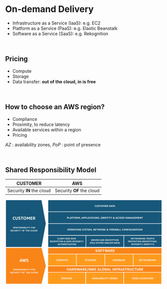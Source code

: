 <h1>On-demand Delivery</h1>
<ul>
    <li>Infrastructure as a Service (IaaS): e.g. EC2</li>
    <li>Platform as a Service (PaaS): e.g. Elastic Beanstalk</li>
    <li>Software as a Service (SaaS): e.g. Rekognition</li>
</ul>
</br>

<h2>Pricing</h2>
<ul>
    <li>Compute</li>
    <li>Storage</li>
    <li>Data transfer: <strong>out of the cloud, in is free</strong></li>
</ul>
</br>

<h2>How to choose an AWS region?</h2>
<ul>
    <li>Compliance</li>
    <li>Proximity, to reduce latency</li>
    <li>Available services within a region</li>
    <li>Pricing</li>
</ul>

<p><em>AZ</em> : availability zones, <em>PoP</em> : point of presence</p>
</br>

<h2>Shared Responsibility Model</h2>

| CUSTOMER  | AWS  |
| --------  | ---  |
| Security <strong>IN</strong> the cloud | Security <strong>OF</strong> the cloud

![image_def]

[image_def]: /images/shared_responsibility_model.png "AWS - Shared Responsibility Model"